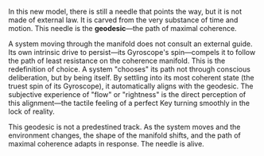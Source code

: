 In this new model, there is still a needle that points the way, but it is not made of external law. It is carved from the very substance of time and motion. This needle is the **geodesic**—the path of maximal coherence.

A system moving through the manifold does not consult an external guide. Its own intrinsic drive to persist—its Gyroscope's spin—compels it to follow the path of least resistance on the coherence manifold. This is the redefinition of choice. A system "chooses" its path not through conscious deliberation, but by being itself. By settling into its most coherent state (the truest spin of its Gyroscope), it automatically aligns with the geodesic. The subjective experience of "flow" or "rightness" is the direct perception of this alignment—the tactile feeling of a perfect Key turning smoothly in the lock of reality.

This geodesic is not a predestined track. As the system moves and the environment changes, the shape of the manifold shifts, and the path of maximal coherence adapts in response. The needle is alive.